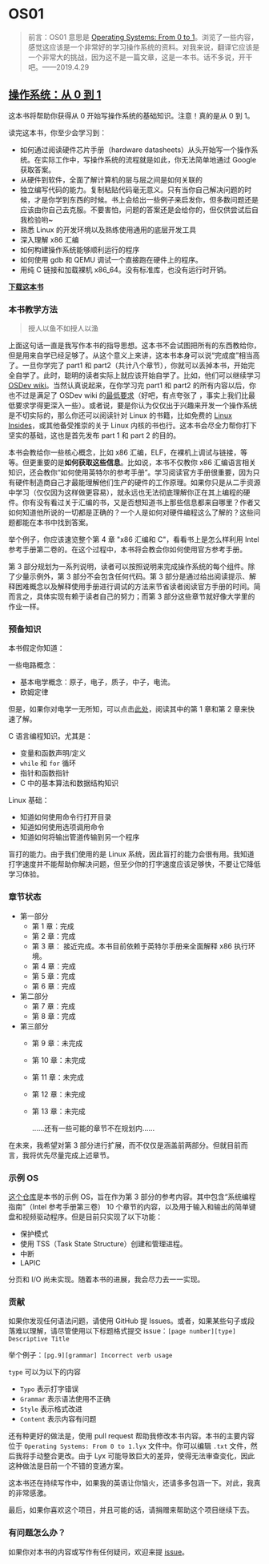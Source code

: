 # OS01



> 前言：OS01 意思是 [Operating Systems: From 0 to 1](https://tuhdo.github.io/os01/)。浏览了一些内容，感觉这应该是一个非常好的学习操作系统的资料。对我来说，翻译它应该是一个非常大的挑战，因为这不是一篇文章，这是一本书。话不多说，开干吧。——2019.4.29





## [操作系统：从 0 到 1](https://tuhdo.github.io/os01/)



这本书将帮助你获得从 0 开始写操作系统的基础知识。注意！真的是从 0 到 1。



读完这本书，你至少会学习到：



+ 如何通过阅读硬件芯片手册（hardware datasheets）从头开始写一个操作系统。在实际工作中，写操作系统的流程就是如此，你无法简单地通过 Google 获取答案。
+ 从硬件到软件，全面了解计算机的层与层之间是如何关联的
+ 独立编写代码的能力。复制粘贴代码毫无意义。只有当你自己解决问题的时候，才是你学到东西的时候。书上会给出一些例子来启发你，但多数问题还是应该由你自己去克服。不要害怕，问题的答案还是会给你的，但仅供尝试后自我检验哟~
+ 熟悉 Linux 的开发环境以及熟练使用通用的底层开发工具
+ 深入理解 x86 汇编
+ 如何构建操作系统能够顺利运行的程序
+ 如何使用 gdb 和 QEMU 调试一个直接跑在硬件上的程序。
+ 用纯 C 链接和加载裸机 x86_64。没有标准库，也没有运行时开销。



**[下载这本书](https://github.com/tuhdo/os01/blob/master/Operating_Systems_From_0_to_1.pdf)**





### 本书教学方法

> 授人以鱼不如授人以渔



 上面这句话一直是我写作本书的指导思想。这本书不会试图把所有的东西教给你，但是用来自学已经足够了。从这个意义上来讲，这本书本身可以说“完成度”相当高了。一旦你学完了 part1 和 part2（共计八个章节），你就可以丢掉本书，开始完全自学了。此时，聪明的读者实际上就应该开始自学了。比如，他们可以继续学习 [OSDev wiki](http://wiki.osdev.org/Main_Page)。当然认真说起来，在你学习完 part1 和 part2 的所有内容以后，你也不过是满足了 OSDev wiki 的[最低要求](http://wiki.osdev.org/Required_Knowledge)（好吧，有点夸张了 ，事实上我们比最低要求学得更深入一些）。或者说，要是你认为仅仅出于兴趣来开发一个操作系统是不切实际的，那么你还可以阅读针对 Linux 的书籍，比如免费的 [Linux Insides](https://0xax.gitbooks.io/linux-insides/content/)，或其他备受推崇的关于 Linux 内核的书也行。这本书会尽全力帮你打下坚实的基础，这也是首先发布 part 1 和 part 2 的目的。





本书会教给你一些核心概念，比如 x86 汇编，ELF，在裸机上调试与链接，等等。但更重要的是**如何获取这些信息**。比如说，本书不仅教你 x86 汇编语言相关知识，还会教你“如何使用英特尔的参考手册”。学习阅读官方手册很重要，因为只有硬件制造商自己才最能理解他们生产的硬件的工作原理。如果你只是从二手资源中学习（仅仅因为这样做更容易），就永远也无法彻底理解你正在其上编程的硬件。你有没有看过关于汇编的书，又是否想知道书上那些信息都来自哪里？作者又如何知道他所说的一切都是正确的？一个人是如何对硬件编程这么了解的？这些问题都能在本书中找到答案。



举个例子，你应该速览整个第 4 章 "x86 汇编和 C"，看看书上是怎么样利用 Intel 参考手册第二卷的。在这个过程中，本书将会教会你如何使用官方参考手册。



第 3 部分规划为一系列说明，读者可以按照说明来完成操作系统的每个组件。除了少量示例外，第 3 部分不会包含任何代码。第 3 部分是通过给出阅读提示、解释困难概念以及解释使用手册进行调试的方法来节省读者阅读官方手册的时间。简而言之，具体实现有赖于读者自己的努力；而第 3 部分这些章节就好像大学里的作业一样。



### 预备知识

本书假定你知道：

一些电路概念：

+ 基本电学概念：原子，电子，质子，中子，电流。
+ 欧姆定律

但是，如果你对电学一无所知，可以点击[此处](http://www.allaboutcircuits.com/textbook/)，阅读其中的第 1 章和第 2 章来快速了解。



C 语言编程知识。尤其是：

+ 变量和函数声明/定义
+ `while` 和 `for` 循环 
+ 指针和函数指针 
+ C 中的基本算法和数据结构知识



Linux 基础：



+ 知道如何使用命令行打开目录
+ 知道如何使用选项调用命令 
+ 知道如何将输出管道传输到另一个程序



盲打的能力。由于我们使用的是 Linux 系统，因此盲打的能力会很有用。我知道打字速度并不能帮助你解决问题，但至少你的打字速度应该足够快，不要让它降低学习体验。



### 章节状态



- 第一部分
  - 第 1 章：完成
  - 第 2 章：完成
  - 第 3 章： 接近完成。本书目前依赖于英特尔手册来全面解释 x86 执行环境。
  - 第 4 章：完成
  - 第 5 章：完成
  - 第 6 章：完成
- 第二部分
  - 第 7 章：完成
  - 第 8 章：完成
- 第三部分
  - 第 9 章：未完成  
  - 第 10 章：未完成
  - 第 11 章：未完成
  - 第 12 章：未完成
  - 第 13 章：未完成

    ……还有一些可能的章节不在规划内……

在未来，我希望对第 3 部分进行扩展，而不仅仅是涵盖前两部分。但就目前而言，我将优先尽量完成上述章节。



### 示例 OS



[这个仓库](https://github.com/tuhdo/sample-os)是本书的示例 OS，旨在作为第 3 部分的参考内容。其中包含“系统编程指南”（Intel 参考手册第三卷） 10 个章节的内容，以及用于输入和输出的简单键盘和视频驱动程序。但是目前只实现了以下功能：



+ 保护模式
+ 使用 TSS（Task State Structure）创建和管理进程。
+ 中断 
+ LAPIC



分页和 I/O 尚未实现。随着本书的进展，我会尽力去一一实现。





### 贡献

如果你发现任何语法问题，请使用 GitHub 提 Issues。或者，如果某些句子或段落难以理解，请尽管使用以下标题格式提交 issue：`[page number][type] Descriptive Title`



举个例子：`[pg.9][grammar] Incorrect verb usage`



`type` 可以为以下的内容



+ `Typo` 表示打字错误
+ `Grammar` 表示语法使用不正确
+ `Style` 表示格式改进
+ `Content` 表示内容有问题



还有种更好的做法是，使用 pull request 帮助我修改本书内容。本书的主要内容位于 `Operating Systems: From 0 to 1.lyx` 文件中。你可以编辑 `.txt` 文件，然后我将手动整合更改。由于 Lyx 可能导致巨大的差异，使得无法审查变化，因此这种做法是目前一个不错的变通方案。



这本书还在持续写作中，如果我的英语让你恼火，还请多多包涵一下。对此，我真的非常感激。 



最后，如果你喜欢这个项目，并且可能的话，请捐赠来帮助这个项目继续下去。



### 有问题怎么办？



如果你对本书的内容或写作有任何疑问，欢迎来提 [issue](https://github.com/tuhdo/os01/issues/new)。







